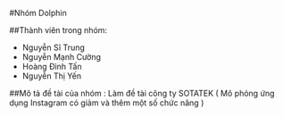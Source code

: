 #Nhóm Dolphin

##Thành viên trong nhóm:
- Nguyễn Sĩ Trung
- Nguyễn Mạnh Cường
- Hoàng Đình Tấn
- Nguyễn Thị Yến

##Mô tả đề tài của nhóm :
Làm đề tài công ty SOTATEK ( Mô phỏng ứng dụng Instagram có giảm và thêm một số chức năng )

